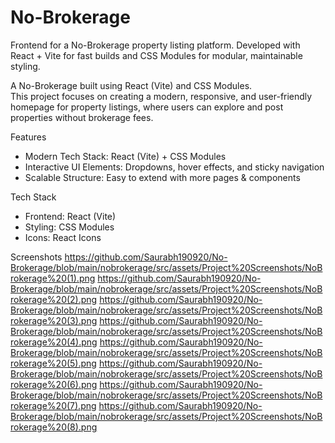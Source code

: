 # No-Brokerage
Frontend for a No-Brokerage property listing platform. Developed with React + Vite for fast builds and CSS Modules for modular, maintainable styling.

A No-Brokerage built using React (Vite) and CSS Modules.  
This project focuses on creating a modern, responsive, and user-friendly homepage for property listings, where users can explore and post properties without brokerage fees.

Features
- Modern Tech Stack: React (Vite) + CSS Modules  
- Interactive UI Elements: Dropdowns, hover effects, and sticky navigation  
- Scalable Structure: Easy to extend with more pages & components

Tech Stack
- Frontend: React (Vite)  
- Styling: CSS Modules  
- Icons: React Icons

Screenshots
https://github.com/Saurabh190920/No-Brokerage/blob/main/nobrokerage/src/assets/Project%20Screenshots/NoBrokerage%20(1).png
https://github.com/Saurabh190920/No-Brokerage/blob/main/nobrokerage/src/assets/Project%20Screenshots/NoBrokerage%20(2).png
https://github.com/Saurabh190920/No-Brokerage/blob/main/nobrokerage/src/assets/Project%20Screenshots/NoBrokerage%20(3).png
https://github.com/Saurabh190920/No-Brokerage/blob/main/nobrokerage/src/assets/Project%20Screenshots/NoBrokerage%20(4).png
https://github.com/Saurabh190920/No-Brokerage/blob/main/nobrokerage/src/assets/Project%20Screenshots/NoBrokerage%20(5).png
https://github.com/Saurabh190920/No-Brokerage/blob/main/nobrokerage/src/assets/Project%20Screenshots/NoBrokerage%20(6).png
https://github.com/Saurabh190920/No-Brokerage/blob/main/nobrokerage/src/assets/Project%20Screenshots/NoBrokerage%20(7).png
https://github.com/Saurabh190920/No-Brokerage/blob/main/nobrokerage/src/assets/Project%20Screenshots/NoBrokerage%20(8).png



